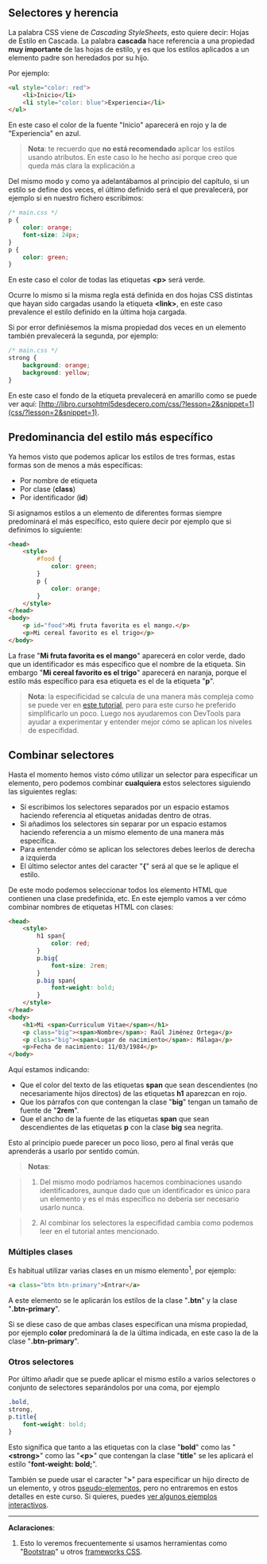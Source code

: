 ## Selectores y herencia

La palabra CSS viene de _Cascading StyleSheets_, esto quiere decir: Hojas de Estilo en Cascada. La palabra **cascada** hace referencia a una propiedad **muy importante** de las hojas de estilo, y es que los estilos aplicados a un elemento padre son heredados por su hijo.

Por ejemplo:

```html
<ul style="color: red">
    <li>Inicio</li>
    <li style="color: blue">Experiencia</li>
</ul>
```

En este caso el color de la fuente "Inicio" aparecerá en rojo y la de "Experiencia" en azul.

> **Nota**: te recuerdo que **no está recomendado** aplicar los estilos usando atributos. En este caso lo he hecho así porque creo que queda más clara la explicación.a

Del mismo modo y como ya adelantábamos al principio del capítulo, si un estilo se define dos veces, el último definido será el que prevalecerá, por ejemplo si en nuestro fichero escribimos:

```css
/* main.css */
p { 
    color: orange; 
    font-size: 24px; 
} 
p { 
    color: green; 
}
```

En este caso el color de todas las etiquetas **&lt;p&gt;** será verde. 

Ocurre lo mismo si la misma regla está definida en dos hojas CSS distintas que hayan sido cargadas usando la etiqueta **&lt;link&gt;**, en este caso prevalence el estilo definido en la última hoja cargada.

Si por error definiésemos la misma propiedad dos veces en un elemento también prevalecerá la segunda, por ejemplo:

```css
/* main.css */
strong {
    background: orange;
    background: yellow;
}
```

En este caso el fondo de la etiqueta prevalecerá en amarillo como se puede ver aquí: [http://libro.cursohtml5desdecero.com/css/?lesson=2&snippet=1](css/?lesson=2&snippet=1).

## Predominancia del estilo más específico

Ya hemos visto que podemos aplicar los estilos de tres formas, estas formas son de menos a más específicas:

* Por nombre de etiqueta
* Por clase \(**class**\)
* Por identificador \(**id**\)

Si asignamos estilos a un elemento de diferentes formas siempre predominará el más específico, esto quiere decir por ejemplo que si definimos lo siguiente:

```html
<head>
    <style>
        #food { 
            color: green; 
        } 
        p { 
            color: orange; 
        }
    </style>
</head>
<body>
    <p id="food">Mi fruta favorita es el mango.</p>
    <p>Mi cereal favorito es el trigo</p>
</body>
```

La frase "**Mi fruta favorita es el mango**" aparecerá en color verde, dado que un identificador es más específico que el nombre de la etiqueta. Sin embargo "**Mi cereal favorito es el trigo**" aparecerá en naranja, porque el estilo más específico para esa etiqueta es el de la etiqueta "**p**".

> **Nota**: la especificidad se calcula de una manera más compleja como se puede ver en [este tutorial](http://learn.shayhowe.com/html-css/getting-to-know-css/#specificity), pero para este curso he preferido simplificarlo un poco. Luego nos ayudaremos con DevTools para ayudar a experimentar y entender mejor cómo se aplican los niveles de especifidad.

## Combinar selectores

Hasta el momento hemos visto cómo utilizar un selector para especificar un elemento, pero podemos combinar **cualquiera** estos selectores siguiendo las siguientes reglas:

* Si escribimos los selectores separados por un espacio estamos haciendo referencia al etiquetas anidadas dentro de otras.
* Si añadimos los selectores sin separar por un espacio estamos haciendo referencia a un mismo elemento de una manera más específica.
* Para entender cómo se aplican los selectores debes leerlos de derecha a izquierda
* El último selector antes del caracter "**{**" será al que se le aplique el estilo.

De este modo podemos seleccionar todos los elemento HTML que contienen una clase predefinida, etc. En este ejemplo vamos a ver cómo combinar nombres de etiquetas HTML con clases:

```html
<head>
    <style>
        h1 span{
            color: red;
        }
        p.big{
            font-size: 2rem;
        }
        p.big span{
            font-weight: bold;
        }
    </style>
</head>
<body>
    <h1>Mi <span>Curriculum Vitae</span></h1>
    <p class="big"><span>Nombre</span>: Raúl Jiménez Ortega</p>
    <p class="big"><span>Lugar de nacimiento</span>: Málaga</p>
    <p>Fecha de nacimiento: 11/03/1984</p>
</body>
```

Aquí estamos indicando:

* Que el color del texto de las etiquetas **span** que sean descendientes \(no necesariamente hijos directos\) de las etiquetas **h1** aparezcan en rojo.
* Que los párrafos con que contengan la clase "**big**" tengan un tamaño de fuente de "**2rem**".
* Que el ancho de la fuente de las etiquetas **span** que sean descendientes de las etiquetas **p** con la clase **big** sea negrita.

Esto al principio puede parecer un poco lioso, pero al final verás que aprenderás a usarlo por sentido común.

> **Notas**: 

> 1. Del mismo modo podríamos hacemos combinaciones usando identificadores, aunque dado que un identificador es único para un elemento y es el más específico no debería ser necesario usarlo nunca.

> 2. Al combinar los selectores la especifidad cambia como podemos leer en el tutorial antes mencionado.

### Múltiples clases

Es habitual utilizar varias clases en un mismo elemento<sup>1</sup>, por ejemplo:

```html
<a class="btn btn-primary">Entrar</a>
```
A este elemento se le aplicarán los estilos de la clase "**.btn**" y la clase "**.btn-primary**".

Si se diese caso de que ambas clases especifican una misma propiedad, por ejemplo **color** predominará la de la última indicada, en este caso la de la clase "**.btn-primary**".

### Otros selectores

Por último añadir que se puede aplicar el mismo estilo a varios selectores o conjunto de selectores separándolos por una coma, por ejemplo

```css
.bold,
strong,
p.title{
    font-weight: bold;
}
```
Esto significa que tanto a las etiquetas con la clase "**bold**" como las "**&lt;strong&gt;**" como las "**&lt;p&gt;**" que contengan la clase "**title**" se les aplicará el estilo "**font-weight: bold;**".

También se puede usar el caracter "**&gt;**" para especificar un hijo directo de un elemento, y otros [pseudo-elementos](https://developer.mozilla.org/en/docs/Web/CSS/Pseudo-elements), pero no entraremos en estos detalles en este curso. Si quieres, puedes [ver algunos ejemplos interactivos](/codigo/css/).

---
**Aclaraciones**:

1. Esto lo veremos frecuentemente si usamos herramientas como "[Bootstrap](https://es.wikipedia.org/wiki/Twitter_Bootstrap)" u otros [frameworks CSS](https://es.wikipedia.org/wiki/Framework_de_CSS).
